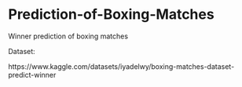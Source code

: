 # Prediction-of-Boxing-Matches
Winner prediction of boxing matches 

Dataset:
<link>https://www.kaggle.com/datasets/iyadelwy/boxing-matches-dataset-predict-winner</link>

